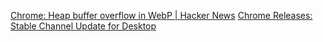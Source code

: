 
[Chrome: Heap buffer overflow in WebP | Hacker News](https://news.ycombinator.com/item?id=37478403)
[Chrome Releases: Stable Channel Update for Desktop](https://chromereleases.googleblog.com/2023/09/stable-channel-update-for-desktop_11.html)
